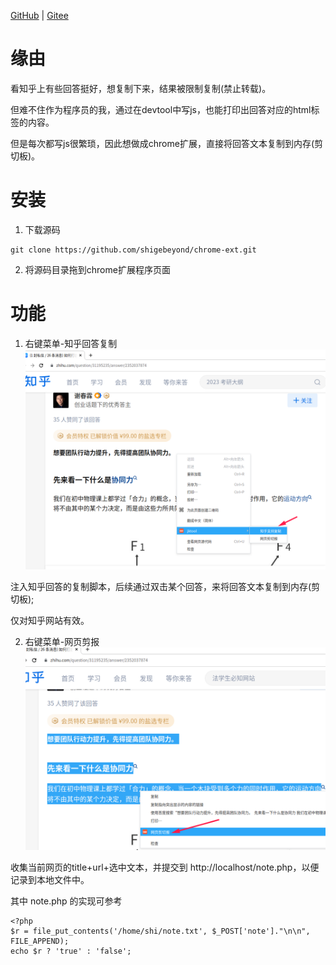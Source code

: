 [GitHub](https://github.com/shigebeyond/chrome-ext) | [Gitee](https://gitee.com/shigebeyond/chrome-ext) 

# 缘由
看知乎上有些回答挺好，想复制下来，结果被限制复制(禁止转载)。

但难不住作为程序员的我，通过在devtool中写js，也能打印出回答对应的html标签的内容。

但是每次都写js很繁琐，因此想做成chrome扩展，直接将回答文本复制到内存(剪切板)。

# 安装
1. 下载源码
```
git clone https://github.com/shigebeyond/chrome-ext.git
```

2. 将源码目录拖到chrome扩展程序页面

# 功能
1. 右键菜单-知乎回答复制
![](img/zhihu-copy.png)

注入知乎回答的复制脚本，后续通过双击某个回答，来将回答文本复制到内存(剪切板);

仅对知乎网站有效。

2. 右键菜单-网页剪报
![](img/web-clipper.png)

收集当前网页的title+url+选中文本，并提交到 http://localhost/note.php，以便记录到本地文件中。

其中 note.php 的实现可参考
```
<?php
$r = file_put_contents('/home/shi/note.txt', $_POST['note']."\n\n", FILE_APPEND);
echo $r ? 'true' : 'false';
```